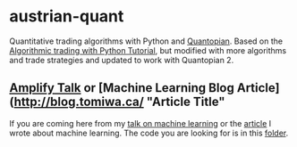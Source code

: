 # austrian-quant
Quantitative trading algorithms with Python and [Quantopian](https://www.quantopian.com/ "Quantopian").
Based on the [Algorithmic trading with Python Tutorial](https://pythonprogramming.net/finance-programming-python-zipline-quantopian-intro/ "Algorithmic trading with Python Tutorial"), but modified with more algorithms and trade strategies and updated to work with Quantopian 2.

## [Amplify Talk](http://tomiwa.ca/talks "Lunch and Learn") or [Machine Learning Blog Article](http://blog.tomiwa.ca/ "Article Title"

If you are coming here from my [talk on machine learning](http://tomiwa.ca/talks "Lunch and Learn") or the [article](http://blog.tomiwa.ca/ "Article Title") I wrote about machine learning. The code you are looking for is in this [folder](https://github.com/ademidun/austrian-quant/tree/master/amplify "Amplify Code").
